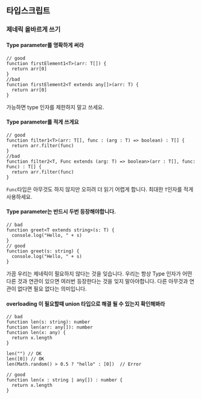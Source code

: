 ## 타입스크립트

### 제네릭 올바르게 쓰기

#### Type parameter를 명확하게 써라

```tsx
// good 
function firstElement1<T>(arr: T[]) {
  return arr[0]
}
//bad
function firstElement2<T extends any[]>(arr: T) {
  return arr[0]
}
```

가능하면 type 인자를 제한하지 말고 쓰세요.

#### Type parameter를 적게 쓰게요

```tsx
// good
function filter1<T>(arr: T[], func : (arg : T) => boolean) : T[] {
  return arr.filter(func)
}
//bad
function filter2<T, Func extends (arg: T) => boolean>(arr : T[], func: Func) : T[] {
  return arr.filter(func)
}
```

`Func`타입은 아무것도 하지 않지만 오히려 더 읽기 어렵게 합니다. 최대한 `T`인자를 적게 사용하세요.

#### Type parameter는 반드시 두번 등장해야합니다.

```tsx
// bad
function greet<T extends string>(s: T) {
  console.log("Hello, " + s)
}
// good
function greet(s: string) {
  console.log("Hello, " + s)
}
```

가끔 우리는 제네릭이 필요하지 않다는 것을 잊습니다. 우리는 항상 Type 인자가 어떤 다른 것과 연관이 있으면 여러번 등장한다는 것을 잊지 말아야합니다. 다른 아무것과 연관이 없다면 필요 없다는 의미입니다.

#### overloading 이 필요할때 union 타입으로 해결 될 수 있는지 확인해봐라

```tsx
// bad
function len(s: string): number
function len(arr: any[]): number
function len(x: any) {
  return x.length
}

len("") // OK
len([0]) // OK
len(Math.random() > 0.5 ? "hello" : [0])  // Error

// good
function len(x : string | any[]) : number {
  return x.length
}
```

